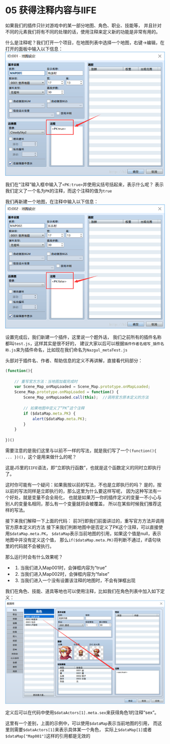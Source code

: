 # 05 获得注释内容与IIFE
如果我们的插件只针对游戏中的某一部分地图、角色、职业、技能等，
并且针对不同的元素我们将有不同的处理的话，使用注释来定义新的功能是非常有用的。

什么是注释呢？我们打开一个项目，在地图列表中选择一个地图，右键->编辑，在打开的面板中输入以下信息：
![地图设定示例1](img/5-1.png)

我们在“注释”输入框中输入了``<PK:true>``并使用尖括号括起来，表示什么呢？
表示我们定义了一个名为``PK``的注释，而这个注释的值为``true``

我们再新建一个地图，在注释中输入以下信息：
![地图设定示例2](img/5-2.png)

设置完成后，我们新建一个插件，这里说一个题外话，
我们之前所有的插件名称都叫``test.js``，这样其实是很不好的，
建议大家以后可以根据``插件作者名缩写_插件名称.js``来为插件命名，比如现在我们命名为``Nazgul_metaTest.js``

头部对于插件名、作者、帮助信息的定义不再讲解，直接看代码部分：
```js
(function(){

    // 重写官方方法：当地图加载完成时
    var Scene_Map_onMapLoaded = Scene_Map.prototype.onMapLoaded;
    Scene_Map.prototype.onMapLoaded = function() {
        Scene_Map_onMapLoaded.call(this);  //调用官方原本定义的方法

        // 如果地图中定义了“PK”这个注释
        if ($dataMap.meta.PK) {
            alert($dataMap.meta.PK);
        }
    }

})()
```
需要注意的是我们这里与以前不一样的写法，就是我们写了一个``(function(){ ... })()``，这个是用来做什么的呢？

这是JS里的``IIFE``语法，即“立即执行函数”，也就是这个函数定义的同时立即执行了。

这时你可能有一个疑问：如果我按以前的写法，不也是立即执行的吗？
是的，按以前的写法同样是立即执行的，那么这里为什么要这样写呢，
因为这种写法有一个好处，就是变量不会全局化，
也就是如果万一你的插件定义的变量一不小心与别人的变量名相同，那么有一个变量就将会被覆盖，
所以在某些时候我们推荐这样的写法。

接下来我们解释一下上面的代码：
前3行即我们前面讲过的，重写官方方法并调用官方原本定义的方法
接下来我们判断地图中是否定义了PK这个注释，可以直接使用``$dataMap.meta.PK``，
``$dataMap``表示当前地图的引用，如果这个值是null，表示地图中并没有定义这个值，
那么``if($dataMap.meta.PK)``将判断不通过，if语句块里的代码就不会被执行。

那么运行时会有什么效果呢？
+ 1. 当我们进入Map001时，会弹框内容为“true”
+ 2. 当我们进入Map002时，会弹框内容为“false”
+ 3. 当我们进入一个没有设置该注释的地图时，不会有弹框出现

我们在角色、技能、道具等地也可以使用注释，比如我们在角色列表中加入如下定义：
![角色注释修改](img/5-3.png)

定义后可以在代码中使用``$dataActors[1].meta.sex``来获得角色1的注释“sex”。

这里有一个差别，上面的示例中，可以使用``$dataMap``表示当前地图的引用，
而这里则需要``$dataActors[1]``来表示具体某一个角色，
实际上``$dataMap[1]``或者``$dataMap["Map001"]``这样的引用都是无效的
